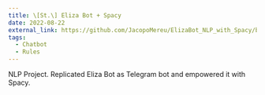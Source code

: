 ```yaml
---
title: \[St.\] Eliza Bot + Spacy
date: 2022-08-22
external_link: https://github.com/JacopoMereu/ElizaBot_NLP_with_Spacy/blob/main/README.md
tags:
  - Chatbot
  - Rules
---
```


NLP Project. Replicated Eliza Bot as Telegram bot and empowered it with Spacy.
<!--more-->
